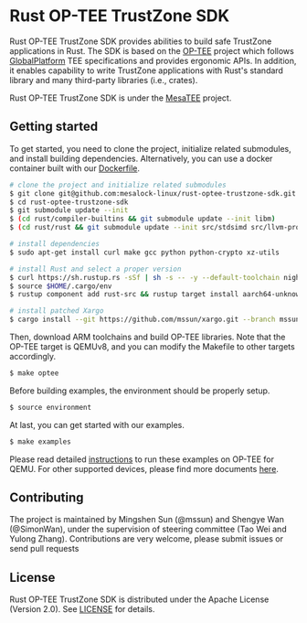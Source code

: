 # Rust OP-TEE TrustZone SDK

Rust OP-TEE TrustZone SDK provides abilities to build safe TrustZone
applications in Rust. The SDK is based on the [OP-TEE](https://www.op-tee.org/)
project which follows [GlobalPlatform](https://globalplatform.org/) TEE
specifications and provides ergonomic APIs. In addition, it enables capability
to write TrustZone applications with Rust's standard library and many
third-party libraries (i.e., crates).

Rust OP-TEE TrustZone SDK is under the [MesaTEE](https://mesatee.org) project.

## Getting started

To get started, you need to clone the project, initialize related submodules,
and install building dependencies.
Alternatively, you can use a docker container built with our [Dockerfile](Dockerfile).

``` sh
# clone the project and initialize related submodules
$ git clone git@github.com:mesalock-linux/rust-optee-trustzone-sdk.git
$ cd rust-optee-trustzone-sdk
$ git submodule update --init
$ (cd rust/compiler-builtins && git submodule update --init libm)
$ (cd rust/rust && git submodule update --init src/stdsimd src/llvm-project)

# install dependencies
$ sudo apt-get install curl make gcc python python-crypto xz-utils

# install Rust and select a proper version
$ curl https://sh.rustup.rs -sSf | sh -s -- -y --default-toolchain nightly-2019-07-08
$ source $HOME/.cargo/env
$ rustup component add rust-src && rustup target install aarch64-unknown-linux-gnu

# install patched Xargo
$ cargo install --git https://github.com/mssun/xargo.git --branch mssun/relative-patch-path --force
```

Then, download ARM toolchains and build OP-TEE libraries. Note that the OP-TEE
target is QEMUv8, and you can modify the Makefile to other targets accordingly.

``` sh
$ make optee
```

Before building examples, the environment should be properly setup.

``` sh
$ source environment
```

At last, you can get started with our examples.

``` sh
$ make examples
```

Please read detailed
[instructions](https://github.com/mesalock-linux/rust-optee-trustzone-sdk/wiki/Getting-started-with-OPTEE-for-QEMU-ARMv8)
to run these examples on OP-TEE for QEMU. For other supported devices, please find
more documents [here](https://optee.readthedocs.io/building/devices/index.html).

## Contributing

The project is maintained by Mingshen Sun (@mssun) and Shengye Wan (@SimonWan),
under the supervision of steering committee (Tao Wei and Yulong Zhang).
Contributions are very welcome, please submit issues or send pull requests

## License

Rust OP-TEE TrustZone SDK is distributed under the Apache License (Version 2.0).
See [LICENSE](LICENSE) for details.
